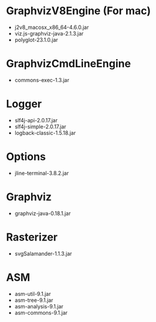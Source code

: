 # GraphvizV8Engine (For mac)
* j2v8_macosx_x86_64-4.6.0.jar
* viz.js-graphviz-java-2.1.3.jar 
* polyglot-23.1.0.jar

# GraphvizCmdLineEngine
* commons-exec-1.3.jar

# Logger
* slf4j-api-2.0.17.jar 
* slf4j-simple-2.0.17.jar 
* logback-classic-1.5.18.jar

# Options
* jline-terminal-3.8.2.jar

# Graphviz
* graphviz-java-0.18.1.jar

# Rasterizer
* svgSalamander-1.1.3.jar 

# ASM
* asm-util-9.1.jar 
* asm-tree-9.1.jar 
* asm-analysis-9.1.jar 
* asm-commons-9.1.jar
